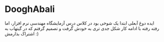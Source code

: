 # DooghAbali

ایده دوغ آبعلی ابتدا یک شوخی بود در کلاس درس آزمایشگاه مهندسی نرم افزار، اما رفته رفته با ادامه کار شکل جدی تری به خودش گرفت و تصمیم گرفتم که در گیتهاب به اشتراک بذارمش :)
